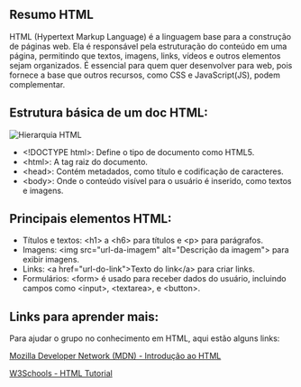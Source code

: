 ## Resumo HTML

HTML (Hypertext Markup Language) é a linguagem base para a construção de páginas web. Ela é responsável pela estruturação do conteúdo em uma página, permitindo que textos, imagens, links, vídeos e outros elementos sejam organizados. É essencial para quem quer desenvolver para web, pois fornece a base que outros recursos, como CSS e JavaScript(JS), podem complementar.

## Estrutura básica de um doc HTML:

![Hierarquia HTML](https://pensandonaweb.com.br/content/images/2014/Aug/html-hierarchy.png)

+ \<!DOCTYPE html\>: Define o tipo de documento como HTML5.
+ \<html\>: A tag raiz do documento.
+ \<head\>: Contém metadados, como título e codificação de caracteres.
+ \<body\>: Onde o conteúdo visível para o usuário é inserido, como textos e imagens.

## Principais elementos HTML:

+ Títulos e textos: \<h1\> a \<h6\> para títulos e \<p\> para parágrafos.
+ Imagens: \<img src="url-da-imagem" alt="Descrição da imagem"\> para exibir imagens.
+ Links: \<a href="url-do-link">Texto do link</a\> para criar links.
+ Formulários: \<form\> é usado para receber dados do usuário, incluindo campos como \<input\>, \<textarea\>, e \<button\>.

## Links para aprender mais:

Para ajudar o grupo no conhecimento em HTML, aqui estão alguns links:

<a href="https://developer.mozilla.org/pt-BR/docs/Web/HTML">Mozilla Developer Network (MDN) - Introdução ao HTML</a>

<a href="https://www.w3schools.com/html/">W3Schools - HTML Tutorial<a/>









